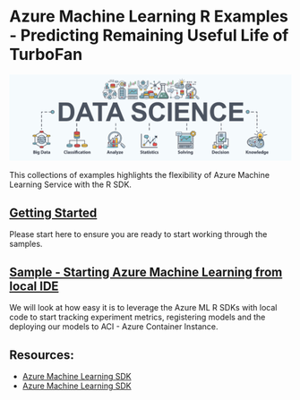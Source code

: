 # Azure Machine Learning R Examples - Predicting Remaining Useful Life of TurboFan

![](media/ac3d10d90b9df74255594d931691e127.png)

This collections of examples highlights the flexibility of Azure Machine Learning Service with the R SDK.

## [Getting Started](set-up/)
Please start here to ensure you are ready to start working through the samples.

## [Sample - Starting Azure Machine Learning from local IDE ](Example1/)
We will look at how easy it is to leverage the Azure ML R SDKs with local code to start tracking experiment metrics, registering models and the deploying our models to ACI - Azure Container Instance.

## Resources:
- [Azure Machine Learning SDK](https://github.com/Azure/azureml-sdk-for-r)
- [Azure Machine Learning SDK](https://azure.github.io/azureml-sdk-for-r/)